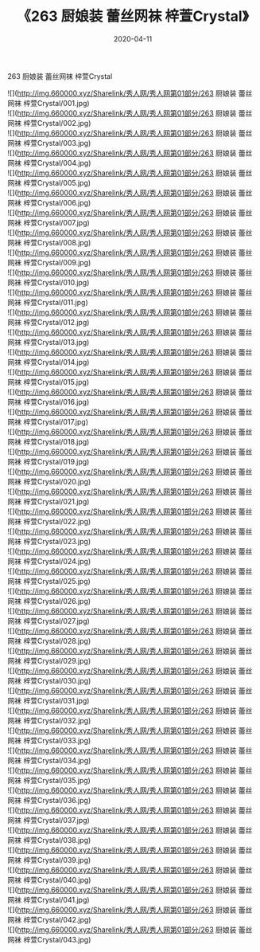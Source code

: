 ﻿---
layout: post
title:  《263 厨娘装 蕾丝网袜 梓萱Crystal》
date:   2020-04-11
img: http://img.660000.xyz/Sharelink/秀人网/秀人网第01部分/263 厨娘装 蕾丝网袜 梓萱Crystal/000.jpg
categories: [美女, 清纯, 唯美]
---

263 厨娘装 蕾丝网袜 梓萱Crystal

  ![](http://img.660000.xyz/Sharelink/秀人网/秀人网第01部分/263 厨娘装 蕾丝网袜 梓萱Crystal/001.jpg) <br> ![](http://img.660000.xyz/Sharelink/秀人网/秀人网第01部分/263 厨娘装 蕾丝网袜 梓萱Crystal/002.jpg) <br> ![](http://img.660000.xyz/Sharelink/秀人网/秀人网第01部分/263 厨娘装 蕾丝网袜 梓萱Crystal/003.jpg) <br> ![](http://img.660000.xyz/Sharelink/秀人网/秀人网第01部分/263 厨娘装 蕾丝网袜 梓萱Crystal/004.jpg) <br> ![](http://img.660000.xyz/Sharelink/秀人网/秀人网第01部分/263 厨娘装 蕾丝网袜 梓萱Crystal/005.jpg) <br> ![](http://img.660000.xyz/Sharelink/秀人网/秀人网第01部分/263 厨娘装 蕾丝网袜 梓萱Crystal/006.jpg) <br> ![](http://img.660000.xyz/Sharelink/秀人网/秀人网第01部分/263 厨娘装 蕾丝网袜 梓萱Crystal/007.jpg) <br> ![](http://img.660000.xyz/Sharelink/秀人网/秀人网第01部分/263 厨娘装 蕾丝网袜 梓萱Crystal/008.jpg) <br> ![](http://img.660000.xyz/Sharelink/秀人网/秀人网第01部分/263 厨娘装 蕾丝网袜 梓萱Crystal/009.jpg) <br> ![](http://img.660000.xyz/Sharelink/秀人网/秀人网第01部分/263 厨娘装 蕾丝网袜 梓萱Crystal/010.jpg) <br> ![](http://img.660000.xyz/Sharelink/秀人网/秀人网第01部分/263 厨娘装 蕾丝网袜 梓萱Crystal/011.jpg) <br> ![](http://img.660000.xyz/Sharelink/秀人网/秀人网第01部分/263 厨娘装 蕾丝网袜 梓萱Crystal/012.jpg) <br> ![](http://img.660000.xyz/Sharelink/秀人网/秀人网第01部分/263 厨娘装 蕾丝网袜 梓萱Crystal/013.jpg) <br> ![](http://img.660000.xyz/Sharelink/秀人网/秀人网第01部分/263 厨娘装 蕾丝网袜 梓萱Crystal/014.jpg) <br> ![](http://img.660000.xyz/Sharelink/秀人网/秀人网第01部分/263 厨娘装 蕾丝网袜 梓萱Crystal/015.jpg) <br> ![](http://img.660000.xyz/Sharelink/秀人网/秀人网第01部分/263 厨娘装 蕾丝网袜 梓萱Crystal/016.jpg) <br> ![](http://img.660000.xyz/Sharelink/秀人网/秀人网第01部分/263 厨娘装 蕾丝网袜 梓萱Crystal/017.jpg) <br> ![](http://img.660000.xyz/Sharelink/秀人网/秀人网第01部分/263 厨娘装 蕾丝网袜 梓萱Crystal/018.jpg) <br> ![](http://img.660000.xyz/Sharelink/秀人网/秀人网第01部分/263 厨娘装 蕾丝网袜 梓萱Crystal/019.jpg) <br> ![](http://img.660000.xyz/Sharelink/秀人网/秀人网第01部分/263 厨娘装 蕾丝网袜 梓萱Crystal/020.jpg) <br> ![](http://img.660000.xyz/Sharelink/秀人网/秀人网第01部分/263 厨娘装 蕾丝网袜 梓萱Crystal/021.jpg) <br> ![](http://img.660000.xyz/Sharelink/秀人网/秀人网第01部分/263 厨娘装 蕾丝网袜 梓萱Crystal/022.jpg) <br> ![](http://img.660000.xyz/Sharelink/秀人网/秀人网第01部分/263 厨娘装 蕾丝网袜 梓萱Crystal/023.jpg) <br> ![](http://img.660000.xyz/Sharelink/秀人网/秀人网第01部分/263 厨娘装 蕾丝网袜 梓萱Crystal/024.jpg) <br> ![](http://img.660000.xyz/Sharelink/秀人网/秀人网第01部分/263 厨娘装 蕾丝网袜 梓萱Crystal/025.jpg) <br> ![](http://img.660000.xyz/Sharelink/秀人网/秀人网第01部分/263 厨娘装 蕾丝网袜 梓萱Crystal/026.jpg) <br> ![](http://img.660000.xyz/Sharelink/秀人网/秀人网第01部分/263 厨娘装 蕾丝网袜 梓萱Crystal/027.jpg) <br> ![](http://img.660000.xyz/Sharelink/秀人网/秀人网第01部分/263 厨娘装 蕾丝网袜 梓萱Crystal/028.jpg) <br> ![](http://img.660000.xyz/Sharelink/秀人网/秀人网第01部分/263 厨娘装 蕾丝网袜 梓萱Crystal/029.jpg) <br> ![](http://img.660000.xyz/Sharelink/秀人网/秀人网第01部分/263 厨娘装 蕾丝网袜 梓萱Crystal/030.jpg) <br> ![](http://img.660000.xyz/Sharelink/秀人网/秀人网第01部分/263 厨娘装 蕾丝网袜 梓萱Crystal/031.jpg) <br> ![](http://img.660000.xyz/Sharelink/秀人网/秀人网第01部分/263 厨娘装 蕾丝网袜 梓萱Crystal/032.jpg) <br> ![](http://img.660000.xyz/Sharelink/秀人网/秀人网第01部分/263 厨娘装 蕾丝网袜 梓萱Crystal/033.jpg) <br> ![](http://img.660000.xyz/Sharelink/秀人网/秀人网第01部分/263 厨娘装 蕾丝网袜 梓萱Crystal/034.jpg) <br> ![](http://img.660000.xyz/Sharelink/秀人网/秀人网第01部分/263 厨娘装 蕾丝网袜 梓萱Crystal/035.jpg) <br> ![](http://img.660000.xyz/Sharelink/秀人网/秀人网第01部分/263 厨娘装 蕾丝网袜 梓萱Crystal/036.jpg) <br> ![](http://img.660000.xyz/Sharelink/秀人网/秀人网第01部分/263 厨娘装 蕾丝网袜 梓萱Crystal/037.jpg) <br> ![](http://img.660000.xyz/Sharelink/秀人网/秀人网第01部分/263 厨娘装 蕾丝网袜 梓萱Crystal/038.jpg) <br> ![](http://img.660000.xyz/Sharelink/秀人网/秀人网第01部分/263 厨娘装 蕾丝网袜 梓萱Crystal/039.jpg) <br> ![](http://img.660000.xyz/Sharelink/秀人网/秀人网第01部分/263 厨娘装 蕾丝网袜 梓萱Crystal/040.jpg) <br> ![](http://img.660000.xyz/Sharelink/秀人网/秀人网第01部分/263 厨娘装 蕾丝网袜 梓萱Crystal/041.jpg) <br> ![](http://img.660000.xyz/Sharelink/秀人网/秀人网第01部分/263 厨娘装 蕾丝网袜 梓萱Crystal/042.jpg) <br> ![](http://img.660000.xyz/Sharelink/秀人网/秀人网第01部分/263 厨娘装 蕾丝网袜 梓萱Crystal/043.jpg) <br>